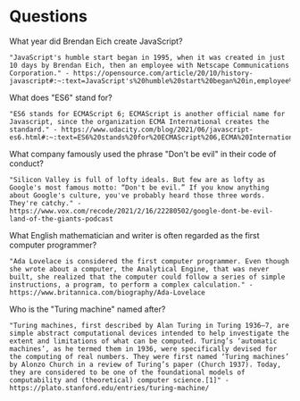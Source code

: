 # Questions

What year did Brendan Eich create JavaScript?

```
"JavaScript's humble start began in 1995, when it was created in just 10 days by Brendan Eich, then an employee with Netscape Communications Corporation." - https://opensource.com/article/20/10/history-javascript#:~:text=JavaScript's%20humble%20start%20began%20in,employee%20with%20Netscape%20Communications%20Corporation.
```

What does "ES6" stand for?

```
"ES6 stands for ECMAScript 6; ECMAScript is another official name for Javascript, since the organization ECMA International creates the standard." - https://www.udacity.com/blog/2021/06/javascript-es6.html#:~:text=ES6%20stands%20for%20ECMAScript%206,ECMA%20International%20creates%20the%20standard.
```

What company famously used the phrase "Don't be evil" in their code of conduct?

```
"Silicon Valley is full of lofty ideals. But few are as lofty as Google's most famous motto: “Don't be evil.” If you know anything about Google's culture, you've probably heard those three words. They're catchy." - https://www.vox.com/recode/2021/2/16/22280502/google-dont-be-evil-land-of-the-giants-podcast
```

What English mathematician and writer is often regarded as the first computer programmer?

```
"Ada Lovelace is considered the first computer programmer. Even though she wrote about a computer, the Analytical Engine, that was never built, she realized that the computer could follow a series of simple instructions, a program, to perform a complex calculation." - https://www.britannica.com/biography/Ada-Lovelace
```

Who is the "Turing machine" named after?

```
"Turing machines, first described by Alan Turing in Turing 1936–7, are simple abstract computational devices intended to help investigate the extent and limitations of what can be computed. Turing’s ‘automatic machines’, as he termed them in 1936, were specifically devised for the computing of real numbers. They were first named ‘Turing machines’ by Alonzo Church in a review of Turing’s paper (Church 1937). Today, they are considered to be one of the foundational models of computability and (theoretical) computer science.[1]" - https://plato.stanford.edu/entries/turing-machine/
```
